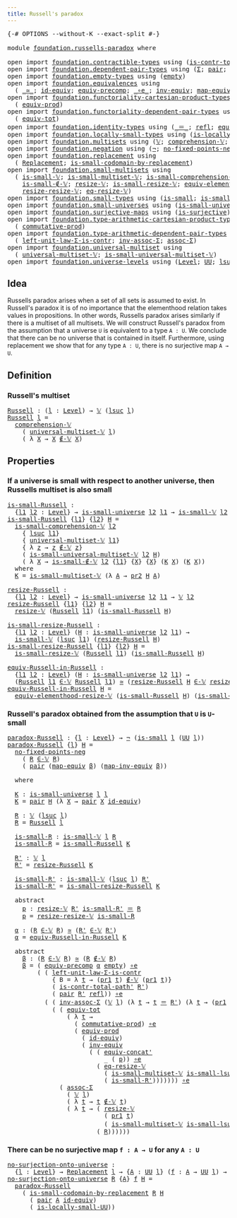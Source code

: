 ```yaml
---
title: Russell's paradox
---
```


<pre class="Agda"><a id="43" class="Symbol">{-#</a> <a id="47" class="Keyword">OPTIONS</a> <a id="55" class="Pragma">--without-K</a> <a id="67" class="Pragma">--exact-split</a> <a id="81" class="Symbol">#-}</a>

<a id="86" class="Keyword">module</a> <a id="93" href="foundation.russells-paradox.html" class="Module">foundation.russells-paradox</a> <a id="121" class="Keyword">where</a>

<a id="128" class="Keyword">open</a> <a id="133" class="Keyword">import</a> <a id="140" href="foundation.contractible-types.html" class="Module">foundation.contractible-types</a> <a id="170" class="Keyword">using</a> <a id="176" class="Symbol">(</a><a id="177" href="foundation-core.contractible-types.html#2264" class="Function">is-contr-total-path&#39;</a><a id="197" class="Symbol">)</a>
<a id="199" class="Keyword">open</a> <a id="204" class="Keyword">import</a> <a id="211" href="foundation.dependent-pair-types.html" class="Module">foundation.dependent-pair-types</a> <a id="243" class="Keyword">using</a> <a id="249" class="Symbol">(</a><a id="250" href="foundation-core.dependent-pair-types.html#515" class="Record">Σ</a><a id="251" class="Symbol">;</a> <a id="253" href="foundation-core.dependent-pair-types.html#588" class="InductiveConstructor">pair</a><a id="257" class="Symbol">;</a> <a id="259" href="foundation-core.dependent-pair-types.html#605" class="Field">pr1</a><a id="262" class="Symbol">;</a> <a id="264" href="foundation-core.dependent-pair-types.html#617" class="Field">pr2</a><a id="267" class="Symbol">)</a>
<a id="269" class="Keyword">open</a> <a id="274" class="Keyword">import</a> <a id="281" href="foundation.empty-types.html" class="Module">foundation.empty-types</a> <a id="304" class="Keyword">using</a> <a id="310" class="Symbol">(</a><a id="311" href="foundation-core.empty-types.html#1057" class="Datatype">empty</a><a id="316" class="Symbol">)</a>
<a id="318" class="Keyword">open</a> <a id="323" class="Keyword">import</a> <a id="330" href="foundation.equivalences.html" class="Module">foundation.equivalences</a> <a id="354" class="Keyword">using</a>
  <a id="362" class="Symbol">(</a> <a id="364" href="foundation-core.equivalences.html#1621" class="Function Operator">_≃_</a><a id="367" class="Symbol">;</a> <a id="369" href="foundation-core.equivalences.html#2494" class="Function">id-equiv</a><a id="377" class="Symbol">;</a> <a id="379" href="foundation.equivalences.html#8079" class="Function">equiv-precomp</a><a id="392" class="Symbol">;</a> <a id="394" href="foundation-core.equivalences.html#7869" class="Function Operator">_∘e_</a><a id="398" class="Symbol">;</a> <a id="400" href="foundation-core.equivalences.html#5721" class="Function">inv-equiv</a><a id="409" class="Symbol">;</a> <a id="411" href="foundation-core.equivalences.html#1821" class="Function">map-equiv</a><a id="420" class="Symbol">;</a> <a id="422" href="foundation-core.equivalences.html#5036" class="Function">map-inv-equiv</a><a id="435" class="Symbol">)</a>
<a id="437" class="Keyword">open</a> <a id="442" class="Keyword">import</a> <a id="449" href="foundation.functoriality-cartesian-product-types.html" class="Module">foundation.functoriality-cartesian-product-types</a> <a id="498" class="Keyword">using</a>
  <a id="506" class="Symbol">(</a> <a id="508" href="foundation.functoriality-cartesian-product-types.html#3179" class="Function">equiv-prod</a><a id="518" class="Symbol">)</a>
<a id="520" class="Keyword">open</a> <a id="525" class="Keyword">import</a> <a id="532" href="foundation.functoriality-dependent-pair-types.html" class="Module">foundation.functoriality-dependent-pair-types</a> <a id="578" class="Keyword">using</a>
  <a id="586" class="Symbol">(</a> <a id="588" href="foundation-core.functoriality-dependent-pair-types.html#6817" class="Function">equiv-tot</a><a id="597" class="Symbol">)</a>
<a id="599" class="Keyword">open</a> <a id="604" class="Keyword">import</a> <a id="611" href="foundation.identity-types.html" class="Module">foundation.identity-types</a> <a id="637" class="Keyword">using</a> <a id="643" class="Symbol">(</a><a id="644" href="foundation-core.identity-types.html#1865" class="Function Operator">_＝_</a><a id="647" class="Symbol">;</a> <a id="649" href="foundation-core.identity-types.html#1820" class="InductiveConstructor">refl</a><a id="653" class="Symbol">;</a> <a id="655" href="foundation.identity-types.html#2709" class="Function">equiv-concat&#39;</a><a id="668" class="Symbol">)</a>
<a id="670" class="Keyword">open</a> <a id="675" class="Keyword">import</a> <a id="682" href="foundation.locally-small-types.html" class="Module">foundation.locally-small-types</a> <a id="713" class="Keyword">using</a> <a id="719" class="Symbol">(</a><a id="720" href="foundation.locally-small-types.html#1629" class="Function">is-locally-small-UU</a><a id="739" class="Symbol">)</a>
<a id="741" class="Keyword">open</a> <a id="746" class="Keyword">import</a> <a id="753" href="foundation.multisets.html" class="Module">foundation.multisets</a> <a id="774" class="Keyword">using</a> <a id="780" class="Symbol">(</a><a id="781" href="foundation.multisets.html#655" class="Function">𝕍</a><a id="782" class="Symbol">;</a> <a id="784" href="foundation.multisets.html#952" class="Function">comprehension-𝕍</a><a id="799" class="Symbol">;</a> <a id="801" href="foundation.multisets.html#831" class="Function Operator">_∉-𝕍_</a><a id="806" class="Symbol">;</a> <a id="808" href="foundation.multisets.html#766" class="Function Operator">_∈-𝕍_</a><a id="813" class="Symbol">)</a>
<a id="815" class="Keyword">open</a> <a id="820" class="Keyword">import</a> <a id="827" href="foundation.negation.html" class="Module">foundation.negation</a> <a id="847" class="Keyword">using</a> <a id="853" class="Symbol">(</a><a id="854" href="foundation-core.negation.html#465" class="Function">¬</a><a id="855" class="Symbol">;</a> <a id="857" href="foundation.negation.html#1752" class="Function">no-fixed-points-neg</a><a id="876" class="Symbol">)</a>
<a id="878" class="Keyword">open</a> <a id="883" class="Keyword">import</a> <a id="890" href="foundation.replacement.html" class="Module">foundation.replacement</a> <a id="913" class="Keyword">using</a>
  <a id="921" class="Symbol">(</a> <a id="923" href="foundation.replacement.html#958" class="Function">Replacement</a><a id="934" class="Symbol">;</a> <a id="936" href="foundation.replacement.html#1278" class="Function">is-small-codomain-by-replacement</a><a id="968" class="Symbol">)</a>
<a id="970" class="Keyword">open</a> <a id="975" class="Keyword">import</a> <a id="982" href="foundation.small-multisets.html" class="Module">foundation.small-multisets</a> <a id="1009" class="Keyword">using</a>
  <a id="1017" class="Symbol">(</a> <a id="1019" href="foundation.small-multisets.html#1863" class="Function">is-small-𝕍</a><a id="1029" class="Symbol">;</a> <a id="1031" href="foundation.small-multisets.html#7863" class="Function">is-small-multiset-𝕍</a><a id="1050" class="Symbol">;</a> <a id="1052" href="foundation.small-multisets.html#2470" class="Function">is-small-comprehension-𝕍</a><a id="1076" class="Symbol">;</a>
    <a id="1082" href="foundation.small-multisets.html#3991" class="Function">is-small-∉-𝕍</a><a id="1094" class="Symbol">;</a> <a id="1096" href="foundation.small-multisets.html#2161" class="Function">resize-𝕍</a><a id="1104" class="Symbol">;</a> <a id="1106" href="foundation.small-multisets.html#4309" class="Function">is-small-resize-𝕍</a><a id="1123" class="Symbol">;</a> <a id="1125" href="foundation.small-multisets.html#7174" class="Function">equiv-elementhood-resize-𝕍</a><a id="1151" class="Symbol">;</a>
    <a id="1157" href="foundation.small-multisets.html#4902" class="Function">resize-resize-𝕍</a><a id="1172" class="Symbol">;</a> <a id="1174" href="foundation.small-multisets.html#6606" class="Function">eq-resize-𝕍</a><a id="1185" class="Symbol">)</a>
<a id="1187" class="Keyword">open</a> <a id="1192" class="Keyword">import</a> <a id="1199" href="foundation.small-types.html" class="Module">foundation.small-types</a> <a id="1222" class="Keyword">using</a> <a id="1228" class="Symbol">(</a><a id="1229" href="foundation.small-types.html#1463" class="Function">is-small</a><a id="1237" class="Symbol">;</a> <a id="1239" href="foundation.small-types.html#2331" class="Function">is-small-lsuc</a><a id="1252" class="Symbol">)</a>
<a id="1254" class="Keyword">open</a> <a id="1259" class="Keyword">import</a> <a id="1266" href="foundation.small-universes.html" class="Module">foundation.small-universes</a> <a id="1293" class="Keyword">using</a> <a id="1299" class="Symbol">(</a><a id="1300" href="foundation.small-universes.html#470" class="Function">is-small-universe</a><a id="1317" class="Symbol">)</a>
<a id="1319" class="Keyword">open</a> <a id="1324" class="Keyword">import</a> <a id="1331" href="foundation.surjective-maps.html" class="Module">foundation.surjective-maps</a> <a id="1358" class="Keyword">using</a> <a id="1364" class="Symbol">(</a><a id="1365" href="foundation.surjective-maps.html#1919" class="Function">is-surjective</a><a id="1378" class="Symbol">)</a>
<a id="1380" class="Keyword">open</a> <a id="1385" class="Keyword">import</a> <a id="1392" href="foundation.type-arithmetic-cartesian-product-types.html" class="Module">foundation.type-arithmetic-cartesian-product-types</a> <a id="1443" class="Keyword">using</a>
  <a id="1451" class="Symbol">(</a> <a id="1453" href="foundation-core.type-arithmetic-cartesian-product-types.html#2063" class="Function">commutative-prod</a><a id="1469" class="Symbol">)</a>
<a id="1471" class="Keyword">open</a> <a id="1476" class="Keyword">import</a> <a id="1483" href="foundation.type-arithmetic-dependent-pair-types.html" class="Module">foundation.type-arithmetic-dependent-pair-types</a> <a id="1531" class="Keyword">using</a>
  <a id="1539" class="Symbol">(</a> <a id="1541" href="foundation-core.type-arithmetic-dependent-pair-types.html#3090" class="Function">left-unit-law-Σ-is-contr</a><a id="1565" class="Symbol">;</a> <a id="1567" href="foundation-core.type-arithmetic-dependent-pair-types.html#5808" class="Function">inv-assoc-Σ</a><a id="1578" class="Symbol">;</a> <a id="1580" href="foundation-core.type-arithmetic-dependent-pair-types.html#5675" class="Function">assoc-Σ</a><a id="1587" class="Symbol">)</a>
<a id="1589" class="Keyword">open</a> <a id="1594" class="Keyword">import</a> <a id="1601" href="foundation.universal-multiset.html" class="Module">foundation.universal-multiset</a> <a id="1631" class="Keyword">using</a>
  <a id="1639" class="Symbol">(</a> <a id="1641" href="foundation.universal-multiset.html#1087" class="Function">universal-multiset-𝕍</a><a id="1661" class="Symbol">;</a> <a id="1663" href="foundation.universal-multiset.html#1361" class="Function">is-small-universal-multiset-𝕍</a><a id="1692" class="Symbol">)</a>
<a id="1694" class="Keyword">open</a> <a id="1699" class="Keyword">import</a> <a id="1706" href="foundation.universe-levels.html" class="Module">foundation.universe-levels</a> <a id="1733" class="Keyword">using</a> <a id="1739" class="Symbol">(</a><a id="1740" href="Agda.Primitive.html#597" class="Postulate">Level</a><a id="1745" class="Symbol">;</a> <a id="1747" href="foundation-core.universe-levels.html#235" class="Primitive">UU</a><a id="1749" class="Symbol">;</a> <a id="1751" href="Agda.Primitive.html#780" class="Primitive">lsuc</a><a id="1755" class="Symbol">)</a>
</pre>
## Idea

Russells paradox arises when a set of all sets is assumed to exist. In Russell's paradox it is of no importance that the elementhood relation takes values in propositions. In other words, Russells paradox arises similarly if there is a multiset of all multisets. We will construct Russell's paradox from the assumption that a universe `U` is equivalent to a type `A : U`. We conclude that there can be no universe that is contained in itself. Furthermore, using replacement we show that for any type `A : U`, there is no surjective map `A → U`.

## Definition

### Russell's multiset

<pre class="Agda"><a id="Russell"></a><a id="2364" href="foundation.russells-paradox.html#2364" class="Function">Russell</a> <a id="2372" class="Symbol">:</a> <a id="2374" class="Symbol">(</a><a id="2375" href="foundation.russells-paradox.html#2375" class="Bound">l</a> <a id="2377" class="Symbol">:</a> <a id="2379" href="Agda.Primitive.html#597" class="Postulate">Level</a><a id="2384" class="Symbol">)</a> <a id="2386" class="Symbol">→</a> <a id="2388" href="foundation.multisets.html#655" class="Function">𝕍</a> <a id="2390" class="Symbol">(</a><a id="2391" href="Agda.Primitive.html#780" class="Primitive">lsuc</a> <a id="2396" href="foundation.russells-paradox.html#2375" class="Bound">l</a><a id="2397" class="Symbol">)</a>
<a id="2399" href="foundation.russells-paradox.html#2364" class="Function">Russell</a> <a id="2407" href="foundation.russells-paradox.html#2407" class="Bound">l</a> <a id="2409" class="Symbol">=</a>
  <a id="2413" href="foundation.multisets.html#952" class="Function">comprehension-𝕍</a>
    <a id="2433" class="Symbol">(</a> <a id="2435" href="foundation.universal-multiset.html#1087" class="Function">universal-multiset-𝕍</a> <a id="2456" href="foundation.russells-paradox.html#2407" class="Bound">l</a><a id="2457" class="Symbol">)</a>
    <a id="2463" class="Symbol">(</a> <a id="2465" class="Symbol">λ</a> <a id="2467" href="foundation.russells-paradox.html#2467" class="Bound">X</a> <a id="2469" class="Symbol">→</a> <a id="2471" href="foundation.russells-paradox.html#2467" class="Bound">X</a> <a id="2473" href="foundation.multisets.html#831" class="Function Operator">∉-𝕍</a> <a id="2477" href="foundation.russells-paradox.html#2467" class="Bound">X</a><a id="2478" class="Symbol">)</a>
</pre>
## Properties

### If a universe is small with respect to another universe, then Russells multiset is also small

<pre class="Agda"><a id="is-small-Russell"></a><a id="2607" href="foundation.russells-paradox.html#2607" class="Function">is-small-Russell</a> <a id="2624" class="Symbol">:</a>
  <a id="2628" class="Symbol">{</a><a id="2629" href="foundation.russells-paradox.html#2629" class="Bound">l1</a> <a id="2632" href="foundation.russells-paradox.html#2632" class="Bound">l2</a> <a id="2635" class="Symbol">:</a> <a id="2637" href="Agda.Primitive.html#597" class="Postulate">Level</a><a id="2642" class="Symbol">}</a> <a id="2644" class="Symbol">→</a> <a id="2646" href="foundation.small-universes.html#470" class="Function">is-small-universe</a> <a id="2664" href="foundation.russells-paradox.html#2632" class="Bound">l2</a> <a id="2667" href="foundation.russells-paradox.html#2629" class="Bound">l1</a> <a id="2670" class="Symbol">→</a> <a id="2672" href="foundation.small-multisets.html#1863" class="Function">is-small-𝕍</a> <a id="2683" href="foundation.russells-paradox.html#2632" class="Bound">l2</a> <a id="2686" class="Symbol">(</a><a id="2687" href="foundation.russells-paradox.html#2364" class="Function">Russell</a> <a id="2695" href="foundation.russells-paradox.html#2629" class="Bound">l1</a><a id="2697" class="Symbol">)</a>
<a id="2699" href="foundation.russells-paradox.html#2607" class="Function">is-small-Russell</a> <a id="2716" class="Symbol">{</a><a id="2717" href="foundation.russells-paradox.html#2717" class="Bound">l1</a><a id="2719" class="Symbol">}</a> <a id="2721" class="Symbol">{</a><a id="2722" href="foundation.russells-paradox.html#2722" class="Bound">l2</a><a id="2724" class="Symbol">}</a> <a id="2726" href="foundation.russells-paradox.html#2726" class="Bound">H</a> <a id="2728" class="Symbol">=</a>
  <a id="2732" href="foundation.small-multisets.html#2470" class="Function">is-small-comprehension-𝕍</a> <a id="2757" href="foundation.russells-paradox.html#2722" class="Bound">l2</a>
    <a id="2764" class="Symbol">{</a> <a id="2766" href="Agda.Primitive.html#780" class="Primitive">lsuc</a> <a id="2771" href="foundation.russells-paradox.html#2717" class="Bound">l1</a><a id="2773" class="Symbol">}</a>
    <a id="2779" class="Symbol">{</a> <a id="2781" href="foundation.universal-multiset.html#1087" class="Function">universal-multiset-𝕍</a> <a id="2802" href="foundation.russells-paradox.html#2717" class="Bound">l1</a><a id="2804" class="Symbol">}</a>
    <a id="2810" class="Symbol">{</a> <a id="2812" class="Symbol">λ</a> <a id="2814" href="foundation.russells-paradox.html#2814" class="Bound">z</a> <a id="2816" class="Symbol">→</a> <a id="2818" href="foundation.russells-paradox.html#2814" class="Bound">z</a> <a id="2820" href="foundation.multisets.html#831" class="Function Operator">∉-𝕍</a> <a id="2824" href="foundation.russells-paradox.html#2814" class="Bound">z</a><a id="2825" class="Symbol">}</a>
    <a id="2831" class="Symbol">(</a> <a id="2833" href="foundation.universal-multiset.html#1361" class="Function">is-small-universal-multiset-𝕍</a> <a id="2863" href="foundation.russells-paradox.html#2722" class="Bound">l2</a> <a id="2866" href="foundation.russells-paradox.html#2726" class="Bound">H</a><a id="2867" class="Symbol">)</a>
    <a id="2873" class="Symbol">(</a> <a id="2875" class="Symbol">λ</a> <a id="2877" href="foundation.russells-paradox.html#2877" class="Bound">X</a> <a id="2879" class="Symbol">→</a> <a id="2881" href="foundation.small-multisets.html#3991" class="Function">is-small-∉-𝕍</a> <a id="2894" href="foundation.russells-paradox.html#2722" class="Bound">l2</a> <a id="2897" class="Symbol">{</a><a id="2898" href="foundation.russells-paradox.html#2717" class="Bound">l1</a><a id="2900" class="Symbol">}</a> <a id="2902" class="Symbol">{</a><a id="2903" href="foundation.russells-paradox.html#2877" class="Bound">X</a><a id="2904" class="Symbol">}</a> <a id="2906" class="Symbol">{</a><a id="2907" href="foundation.russells-paradox.html#2877" class="Bound">X</a><a id="2908" class="Symbol">}</a> <a id="2910" class="Symbol">(</a><a id="2911" href="foundation.russells-paradox.html#2933" class="Function">K</a> <a id="2913" href="foundation.russells-paradox.html#2877" class="Bound">X</a><a id="2914" class="Symbol">)</a> <a id="2916" class="Symbol">(</a><a id="2917" href="foundation.russells-paradox.html#2933" class="Function">K</a> <a id="2919" href="foundation.russells-paradox.html#2877" class="Bound">X</a><a id="2920" class="Symbol">))</a>
  <a id="2925" class="Keyword">where</a>
  <a id="2933" href="foundation.russells-paradox.html#2933" class="Function">K</a> <a id="2935" class="Symbol">=</a> <a id="2937" href="foundation.small-multisets.html#7863" class="Function">is-small-multiset-𝕍</a> <a id="2957" class="Symbol">(λ</a> <a id="2960" href="foundation.russells-paradox.html#2960" class="Bound">A</a> <a id="2962" class="Symbol">→</a> <a id="2964" href="foundation-core.dependent-pair-types.html#617" class="Field">pr2</a> <a id="2968" href="foundation.russells-paradox.html#2726" class="Bound">H</a> <a id="2970" href="foundation.russells-paradox.html#2960" class="Bound">A</a><a id="2971" class="Symbol">)</a>

<a id="resize-Russell"></a><a id="2974" href="foundation.russells-paradox.html#2974" class="Function">resize-Russell</a> <a id="2989" class="Symbol">:</a>
  <a id="2993" class="Symbol">{</a><a id="2994" href="foundation.russells-paradox.html#2994" class="Bound">l1</a> <a id="2997" href="foundation.russells-paradox.html#2997" class="Bound">l2</a> <a id="3000" class="Symbol">:</a> <a id="3002" href="Agda.Primitive.html#597" class="Postulate">Level</a><a id="3007" class="Symbol">}</a> <a id="3009" class="Symbol">→</a> <a id="3011" href="foundation.small-universes.html#470" class="Function">is-small-universe</a> <a id="3029" href="foundation.russells-paradox.html#2997" class="Bound">l2</a> <a id="3032" href="foundation.russells-paradox.html#2994" class="Bound">l1</a> <a id="3035" class="Symbol">→</a> <a id="3037" href="foundation.multisets.html#655" class="Function">𝕍</a> <a id="3039" href="foundation.russells-paradox.html#2997" class="Bound">l2</a>
<a id="3042" href="foundation.russells-paradox.html#2974" class="Function">resize-Russell</a> <a id="3057" class="Symbol">{</a><a id="3058" href="foundation.russells-paradox.html#3058" class="Bound">l1</a><a id="3060" class="Symbol">}</a> <a id="3062" class="Symbol">{</a><a id="3063" href="foundation.russells-paradox.html#3063" class="Bound">l2</a><a id="3065" class="Symbol">}</a> <a id="3067" href="foundation.russells-paradox.html#3067" class="Bound">H</a> <a id="3069" class="Symbol">=</a>
  <a id="3073" href="foundation.small-multisets.html#2161" class="Function">resize-𝕍</a> <a id="3082" class="Symbol">(</a><a id="3083" href="foundation.russells-paradox.html#2364" class="Function">Russell</a> <a id="3091" href="foundation.russells-paradox.html#3058" class="Bound">l1</a><a id="3093" class="Symbol">)</a> <a id="3095" class="Symbol">(</a><a id="3096" href="foundation.russells-paradox.html#2607" class="Function">is-small-Russell</a> <a id="3113" href="foundation.russells-paradox.html#3067" class="Bound">H</a><a id="3114" class="Symbol">)</a>

<a id="is-small-resize-Russell"></a><a id="3117" href="foundation.russells-paradox.html#3117" class="Function">is-small-resize-Russell</a> <a id="3141" class="Symbol">:</a>
  <a id="3145" class="Symbol">{</a><a id="3146" href="foundation.russells-paradox.html#3146" class="Bound">l1</a> <a id="3149" href="foundation.russells-paradox.html#3149" class="Bound">l2</a> <a id="3152" class="Symbol">:</a> <a id="3154" href="Agda.Primitive.html#597" class="Postulate">Level</a><a id="3159" class="Symbol">}</a> <a id="3161" class="Symbol">(</a><a id="3162" href="foundation.russells-paradox.html#3162" class="Bound">H</a> <a id="3164" class="Symbol">:</a> <a id="3166" href="foundation.small-universes.html#470" class="Function">is-small-universe</a> <a id="3184" href="foundation.russells-paradox.html#3149" class="Bound">l2</a> <a id="3187" href="foundation.russells-paradox.html#3146" class="Bound">l1</a><a id="3189" class="Symbol">)</a> <a id="3191" class="Symbol">→</a>
  <a id="3195" href="foundation.small-multisets.html#1863" class="Function">is-small-𝕍</a> <a id="3206" class="Symbol">(</a><a id="3207" href="Agda.Primitive.html#780" class="Primitive">lsuc</a> <a id="3212" href="foundation.russells-paradox.html#3146" class="Bound">l1</a><a id="3214" class="Symbol">)</a> <a id="3216" class="Symbol">(</a><a id="3217" href="foundation.russells-paradox.html#2974" class="Function">resize-Russell</a> <a id="3232" href="foundation.russells-paradox.html#3162" class="Bound">H</a><a id="3233" class="Symbol">)</a>
<a id="3235" href="foundation.russells-paradox.html#3117" class="Function">is-small-resize-Russell</a> <a id="3259" class="Symbol">{</a><a id="3260" href="foundation.russells-paradox.html#3260" class="Bound">l1</a><a id="3262" class="Symbol">}</a> <a id="3264" class="Symbol">{</a><a id="3265" href="foundation.russells-paradox.html#3265" class="Bound">l2</a><a id="3267" class="Symbol">}</a> <a id="3269" href="foundation.russells-paradox.html#3269" class="Bound">H</a> <a id="3271" class="Symbol">=</a>
  <a id="3275" href="foundation.small-multisets.html#4309" class="Function">is-small-resize-𝕍</a> <a id="3293" class="Symbol">(</a><a id="3294" href="foundation.russells-paradox.html#2364" class="Function">Russell</a> <a id="3302" href="foundation.russells-paradox.html#3260" class="Bound">l1</a><a id="3304" class="Symbol">)</a> <a id="3306" class="Symbol">(</a><a id="3307" href="foundation.russells-paradox.html#2607" class="Function">is-small-Russell</a> <a id="3324" href="foundation.russells-paradox.html#3269" class="Bound">H</a><a id="3325" class="Symbol">)</a>

<a id="equiv-Russell-in-Russell"></a><a id="3328" href="foundation.russells-paradox.html#3328" class="Function">equiv-Russell-in-Russell</a> <a id="3353" class="Symbol">:</a>
  <a id="3357" class="Symbol">{</a><a id="3358" href="foundation.russells-paradox.html#3358" class="Bound">l1</a> <a id="3361" href="foundation.russells-paradox.html#3361" class="Bound">l2</a> <a id="3364" class="Symbol">:</a> <a id="3366" href="Agda.Primitive.html#597" class="Postulate">Level</a><a id="3371" class="Symbol">}</a> <a id="3373" class="Symbol">(</a><a id="3374" href="foundation.russells-paradox.html#3374" class="Bound">H</a> <a id="3376" class="Symbol">:</a> <a id="3378" href="foundation.small-universes.html#470" class="Function">is-small-universe</a> <a id="3396" href="foundation.russells-paradox.html#3361" class="Bound">l2</a> <a id="3399" href="foundation.russells-paradox.html#3358" class="Bound">l1</a><a id="3401" class="Symbol">)</a> <a id="3403" class="Symbol">→</a>
  <a id="3407" class="Symbol">(</a><a id="3408" href="foundation.russells-paradox.html#2364" class="Function">Russell</a> <a id="3416" href="foundation.russells-paradox.html#3358" class="Bound">l1</a> <a id="3419" href="foundation.multisets.html#766" class="Function Operator">∈-𝕍</a> <a id="3423" href="foundation.russells-paradox.html#2364" class="Function">Russell</a> <a id="3431" href="foundation.russells-paradox.html#3358" class="Bound">l1</a><a id="3433" class="Symbol">)</a> <a id="3435" href="foundation-core.equivalences.html#1621" class="Function Operator">≃</a> <a id="3437" class="Symbol">(</a><a id="3438" href="foundation.russells-paradox.html#2974" class="Function">resize-Russell</a> <a id="3453" href="foundation.russells-paradox.html#3374" class="Bound">H</a> <a id="3455" href="foundation.multisets.html#766" class="Function Operator">∈-𝕍</a> <a id="3459" href="foundation.russells-paradox.html#2974" class="Function">resize-Russell</a> <a id="3474" href="foundation.russells-paradox.html#3374" class="Bound">H</a><a id="3475" class="Symbol">)</a>
<a id="3477" href="foundation.russells-paradox.html#3328" class="Function">equiv-Russell-in-Russell</a> <a id="3502" href="foundation.russells-paradox.html#3502" class="Bound">H</a> <a id="3504" class="Symbol">=</a>
  <a id="3508" href="foundation.small-multisets.html#7174" class="Function">equiv-elementhood-resize-𝕍</a> <a id="3535" class="Symbol">(</a><a id="3536" href="foundation.russells-paradox.html#2607" class="Function">is-small-Russell</a> <a id="3553" href="foundation.russells-paradox.html#3502" class="Bound">H</a><a id="3554" class="Symbol">)</a> <a id="3556" class="Symbol">(</a><a id="3557" href="foundation.russells-paradox.html#2607" class="Function">is-small-Russell</a> <a id="3574" href="foundation.russells-paradox.html#3502" class="Bound">H</a><a id="3575" class="Symbol">)</a>
</pre>
### Russell's paradox obtained from the assumption that `U` is `U`-small

<pre class="Agda"><a id="paradox-Russell"></a><a id="3664" href="foundation.russells-paradox.html#3664" class="Function">paradox-Russell</a> <a id="3680" class="Symbol">:</a> <a id="3682" class="Symbol">{</a><a id="3683" href="foundation.russells-paradox.html#3683" class="Bound">l</a> <a id="3685" class="Symbol">:</a> <a id="3687" href="Agda.Primitive.html#597" class="Postulate">Level</a><a id="3692" class="Symbol">}</a> <a id="3694" class="Symbol">→</a> <a id="3696" href="foundation-core.negation.html#465" class="Function">¬</a> <a id="3698" class="Symbol">(</a><a id="3699" href="foundation.small-types.html#1463" class="Function">is-small</a> <a id="3708" href="foundation.russells-paradox.html#3683" class="Bound">l</a> <a id="3710" class="Symbol">(</a><a id="3711" href="foundation-core.universe-levels.html#235" class="Primitive">UU</a> <a id="3714" href="foundation.russells-paradox.html#3683" class="Bound">l</a><a id="3715" class="Symbol">))</a>
<a id="3718" href="foundation.russells-paradox.html#3664" class="Function">paradox-Russell</a> <a id="3734" class="Symbol">{</a><a id="3735" href="foundation.russells-paradox.html#3735" class="Bound">l</a><a id="3736" class="Symbol">}</a> <a id="3738" href="foundation.russells-paradox.html#3738" class="Bound">H</a> <a id="3740" class="Symbol">=</a>
  <a id="3744" href="foundation.negation.html#1752" class="Function">no-fixed-points-neg</a>
    <a id="3768" class="Symbol">(</a> <a id="3770" href="foundation.russells-paradox.html#3903" class="Function">R</a> <a id="3772" href="foundation.multisets.html#766" class="Function Operator">∈-𝕍</a> <a id="3776" href="foundation.russells-paradox.html#3903" class="Function">R</a><a id="3777" class="Symbol">)</a>
    <a id="3783" class="Symbol">(</a> <a id="3785" href="foundation-core.dependent-pair-types.html#588" class="InductiveConstructor">pair</a> <a id="3790" class="Symbol">(</a><a id="3791" href="foundation-core.equivalences.html#1821" class="Function">map-equiv</a> <a id="3801" href="foundation.russells-paradox.html#4282" class="Function">β</a><a id="3802" class="Symbol">)</a> <a id="3804" class="Symbol">(</a><a id="3805" href="foundation-core.equivalences.html#5036" class="Function">map-inv-equiv</a> <a id="3819" href="foundation.russells-paradox.html#4282" class="Function">β</a><a id="3820" class="Symbol">))</a>

  <a id="3826" class="Keyword">where</a>
  
  <a id="3837" href="foundation.russells-paradox.html#3837" class="Function">K</a> <a id="3839" class="Symbol">:</a> <a id="3841" href="foundation.small-universes.html#470" class="Function">is-small-universe</a> <a id="3859" href="foundation.russells-paradox.html#3735" class="Bound">l</a> <a id="3861" href="foundation.russells-paradox.html#3735" class="Bound">l</a>
  <a id="3865" href="foundation.russells-paradox.html#3837" class="Function">K</a> <a id="3867" class="Symbol">=</a> <a id="3869" href="foundation-core.dependent-pair-types.html#588" class="InductiveConstructor">pair</a> <a id="3874" href="foundation.russells-paradox.html#3738" class="Bound">H</a> <a id="3876" class="Symbol">(λ</a> <a id="3879" href="foundation.russells-paradox.html#3879" class="Bound">X</a> <a id="3881" class="Symbol">→</a> <a id="3883" href="foundation-core.dependent-pair-types.html#588" class="InductiveConstructor">pair</a> <a id="3888" href="foundation.russells-paradox.html#3879" class="Bound">X</a> <a id="3890" href="foundation-core.equivalences.html#2494" class="Function">id-equiv</a><a id="3898" class="Symbol">)</a>

  <a id="3903" href="foundation.russells-paradox.html#3903" class="Function">R</a> <a id="3905" class="Symbol">:</a> <a id="3907" href="foundation.multisets.html#655" class="Function">𝕍</a> <a id="3909" class="Symbol">(</a><a id="3910" href="Agda.Primitive.html#780" class="Primitive">lsuc</a> <a id="3915" href="foundation.russells-paradox.html#3735" class="Bound">l</a><a id="3916" class="Symbol">)</a>
  <a id="3920" href="foundation.russells-paradox.html#3903" class="Function">R</a> <a id="3922" class="Symbol">=</a> <a id="3924" href="foundation.russells-paradox.html#2364" class="Function">Russell</a> <a id="3932" href="foundation.russells-paradox.html#3735" class="Bound">l</a>
  
  <a id="3939" href="foundation.russells-paradox.html#3939" class="Function">is-small-R</a> <a id="3950" class="Symbol">:</a> <a id="3952" href="foundation.small-multisets.html#1863" class="Function">is-small-𝕍</a> <a id="3963" href="foundation.russells-paradox.html#3735" class="Bound">l</a> <a id="3965" href="foundation.russells-paradox.html#3903" class="Function">R</a>
  <a id="3969" href="foundation.russells-paradox.html#3939" class="Function">is-small-R</a> <a id="3980" class="Symbol">=</a> <a id="3982" href="foundation.russells-paradox.html#2607" class="Function">is-small-Russell</a> <a id="3999" href="foundation.russells-paradox.html#3837" class="Function">K</a>

  <a id="4004" href="foundation.russells-paradox.html#4004" class="Function">R&#39;</a> <a id="4007" class="Symbol">:</a> <a id="4009" href="foundation.multisets.html#655" class="Function">𝕍</a> <a id="4011" href="foundation.russells-paradox.html#3735" class="Bound">l</a>
  <a id="4015" href="foundation.russells-paradox.html#4004" class="Function">R&#39;</a> <a id="4018" class="Symbol">=</a> <a id="4020" href="foundation.russells-paradox.html#2974" class="Function">resize-Russell</a> <a id="4035" href="foundation.russells-paradox.html#3837" class="Function">K</a>

  <a id="4040" href="foundation.russells-paradox.html#4040" class="Function">is-small-R&#39;</a> <a id="4052" class="Symbol">:</a> <a id="4054" href="foundation.small-multisets.html#1863" class="Function">is-small-𝕍</a> <a id="4065" class="Symbol">(</a><a id="4066" href="Agda.Primitive.html#780" class="Primitive">lsuc</a> <a id="4071" href="foundation.russells-paradox.html#3735" class="Bound">l</a><a id="4072" class="Symbol">)</a> <a id="4074" href="foundation.russells-paradox.html#4004" class="Function">R&#39;</a>
  <a id="4079" href="foundation.russells-paradox.html#4040" class="Function">is-small-R&#39;</a> <a id="4091" class="Symbol">=</a> <a id="4093" href="foundation.russells-paradox.html#3117" class="Function">is-small-resize-Russell</a> <a id="4117" href="foundation.russells-paradox.html#3837" class="Function">K</a>

  <a id="4122" class="Keyword">abstract</a>
    <a id="4135" href="foundation.russells-paradox.html#4135" class="Function">p</a> <a id="4137" class="Symbol">:</a> <a id="4139" href="foundation.small-multisets.html#2161" class="Function">resize-𝕍</a> <a id="4148" href="foundation.russells-paradox.html#4004" class="Function">R&#39;</a> <a id="4151" href="foundation.russells-paradox.html#4040" class="Function">is-small-R&#39;</a> <a id="4163" href="foundation-core.identity-types.html#1865" class="Function Operator">＝</a> <a id="4165" href="foundation.russells-paradox.html#3903" class="Function">R</a>
    <a id="4171" href="foundation.russells-paradox.html#4135" class="Function">p</a> <a id="4173" class="Symbol">=</a> <a id="4175" href="foundation.small-multisets.html#4902" class="Function">resize-resize-𝕍</a> <a id="4191" href="foundation.russells-paradox.html#3939" class="Function">is-small-R</a>

  <a id="4205" href="foundation.russells-paradox.html#4205" class="Function">α</a> <a id="4207" class="Symbol">:</a> <a id="4209" class="Symbol">(</a><a id="4210" href="foundation.russells-paradox.html#3903" class="Function">R</a> <a id="4212" href="foundation.multisets.html#766" class="Function Operator">∈-𝕍</a> <a id="4216" href="foundation.russells-paradox.html#3903" class="Function">R</a><a id="4217" class="Symbol">)</a> <a id="4219" href="foundation-core.equivalences.html#1621" class="Function Operator">≃</a> <a id="4221" class="Symbol">(</a><a id="4222" href="foundation.russells-paradox.html#4004" class="Function">R&#39;</a> <a id="4225" href="foundation.multisets.html#766" class="Function Operator">∈-𝕍</a> <a id="4229" href="foundation.russells-paradox.html#4004" class="Function">R&#39;</a><a id="4231" class="Symbol">)</a>
  <a id="4235" href="foundation.russells-paradox.html#4205" class="Function">α</a> <a id="4237" class="Symbol">=</a> <a id="4239" href="foundation.russells-paradox.html#3328" class="Function">equiv-Russell-in-Russell</a> <a id="4264" href="foundation.russells-paradox.html#3837" class="Function">K</a>

  <a id="4269" class="Keyword">abstract</a>
    <a id="4282" href="foundation.russells-paradox.html#4282" class="Function">β</a> <a id="4284" class="Symbol">:</a> <a id="4286" class="Symbol">(</a><a id="4287" href="foundation.russells-paradox.html#3903" class="Function">R</a> <a id="4289" href="foundation.multisets.html#766" class="Function Operator">∈-𝕍</a> <a id="4293" href="foundation.russells-paradox.html#3903" class="Function">R</a><a id="4294" class="Symbol">)</a> <a id="4296" href="foundation-core.equivalences.html#1621" class="Function Operator">≃</a> <a id="4298" class="Symbol">(</a><a id="4299" href="foundation.russells-paradox.html#3903" class="Function">R</a> <a id="4301" href="foundation.multisets.html#831" class="Function Operator">∉-𝕍</a> <a id="4305" href="foundation.russells-paradox.html#3903" class="Function">R</a><a id="4306" class="Symbol">)</a>
    <a id="4312" href="foundation.russells-paradox.html#4282" class="Function">β</a> <a id="4314" class="Symbol">=</a> <a id="4316" class="Symbol">(</a> <a id="4318" href="foundation.equivalences.html#8079" class="Function">equiv-precomp</a> <a id="4332" href="foundation.russells-paradox.html#4205" class="Function">α</a> <a id="4334" href="foundation-core.empty-types.html#1057" class="Datatype">empty</a><a id="4339" class="Symbol">)</a> <a id="4341" href="foundation-core.equivalences.html#7869" class="Function Operator">∘e</a>
        <a id="4352" class="Symbol">(</a> <a id="4354" class="Symbol">(</a> <a id="4356" href="foundation-core.type-arithmetic-dependent-pair-types.html#3090" class="Function">left-unit-law-Σ-is-contr</a>
            <a id="4393" class="Symbol">{</a> <a id="4395" class="Argument">B</a> <a id="4397" class="Symbol">=</a> <a id="4399" class="Symbol">λ</a> <a id="4401" href="foundation.russells-paradox.html#4401" class="Bound">t</a> <a id="4403" class="Symbol">→</a> <a id="4405" class="Symbol">(</a><a id="4406" href="foundation-core.dependent-pair-types.html#605" class="Field">pr1</a> <a id="4410" href="foundation.russells-paradox.html#4401" class="Bound">t</a><a id="4411" class="Symbol">)</a> <a id="4413" href="foundation.multisets.html#831" class="Function Operator">∉-𝕍</a> <a id="4417" class="Symbol">(</a><a id="4418" href="foundation-core.dependent-pair-types.html#605" class="Field">pr1</a> <a id="4422" href="foundation.russells-paradox.html#4401" class="Bound">t</a><a id="4423" class="Symbol">)}</a>
            <a id="4438" class="Symbol">(</a> <a id="4440" href="foundation-core.contractible-types.html#2264" class="Function">is-contr-total-path&#39;</a> <a id="4461" href="foundation.russells-paradox.html#4004" class="Function">R&#39;</a><a id="4463" class="Symbol">)</a>
            <a id="4477" class="Symbol">(</a> <a id="4479" href="foundation-core.dependent-pair-types.html#588" class="InductiveConstructor">pair</a> <a id="4484" href="foundation.russells-paradox.html#4004" class="Function">R&#39;</a> <a id="4487" href="foundation-core.identity-types.html#1820" class="InductiveConstructor">refl</a><a id="4491" class="Symbol">))</a> <a id="4494" href="foundation-core.equivalences.html#7869" class="Function Operator">∘e</a>
          <a id="4507" class="Symbol">(</a> <a id="4509" class="Symbol">(</a> <a id="4511" href="foundation-core.type-arithmetic-dependent-pair-types.html#5808" class="Function">inv-assoc-Σ</a> <a id="4523" class="Symbol">(</a><a id="4524" href="foundation.multisets.html#655" class="Function">𝕍</a> <a id="4526" href="foundation.russells-paradox.html#3735" class="Bound">l</a><a id="4527" class="Symbol">)</a> <a id="4529" class="Symbol">(λ</a> <a id="4532" href="foundation.russells-paradox.html#4532" class="Bound">t</a> <a id="4534" class="Symbol">→</a> <a id="4536" href="foundation.russells-paradox.html#4532" class="Bound">t</a> <a id="4538" href="foundation-core.identity-types.html#1865" class="Function Operator">＝</a> <a id="4540" href="foundation.russells-paradox.html#4004" class="Function">R&#39;</a><a id="4542" class="Symbol">)</a> <a id="4544" class="Symbol">(λ</a> <a id="4547" href="foundation.russells-paradox.html#4547" class="Bound">t</a> <a id="4549" class="Symbol">→</a> <a id="4551" class="Symbol">(</a><a id="4552" href="foundation-core.dependent-pair-types.html#605" class="Field">pr1</a> <a id="4556" href="foundation.russells-paradox.html#4547" class="Bound">t</a><a id="4557" class="Symbol">)</a> <a id="4559" href="foundation.multisets.html#831" class="Function Operator">∉-𝕍</a> <a id="4563" class="Symbol">(</a><a id="4564" href="foundation-core.dependent-pair-types.html#605" class="Field">pr1</a> <a id="4568" href="foundation.russells-paradox.html#4547" class="Bound">t</a><a id="4569" class="Symbol">)))</a> <a id="4573" href="foundation-core.equivalences.html#7869" class="Function Operator">∘e</a>
            <a id="4588" class="Symbol">(</a> <a id="4590" class="Symbol">(</a> <a id="4592" href="foundation-core.functoriality-dependent-pair-types.html#6817" class="Function">equiv-tot</a>
                <a id="4618" class="Symbol">(</a> <a id="4620" class="Symbol">λ</a> <a id="4622" href="foundation.russells-paradox.html#4622" class="Bound">t</a> <a id="4624" class="Symbol">→</a>
                  <a id="4644" class="Symbol">(</a> <a id="4646" href="foundation-core.type-arithmetic-cartesian-product-types.html#2063" class="Function">commutative-prod</a><a id="4662" class="Symbol">)</a> <a id="4664" href="foundation-core.equivalences.html#7869" class="Function Operator">∘e</a>
                  <a id="4685" class="Symbol">(</a> <a id="4687" href="foundation.functoriality-cartesian-product-types.html#3179" class="Function">equiv-prod</a>
                    <a id="4718" class="Symbol">(</a> <a id="4720" href="foundation-core.equivalences.html#2494" class="Function">id-equiv</a><a id="4728" class="Symbol">)</a>
                    <a id="4750" class="Symbol">(</a> <a id="4752" href="foundation-core.equivalences.html#5721" class="Function">inv-equiv</a>
                      <a id="4784" class="Symbol">(</a> <a id="4786" class="Symbol">(</a> <a id="4788" href="foundation.identity-types.html#2709" class="Function">equiv-concat&#39;</a>
                          <a id="4828" class="Symbol">_</a> <a id="4830" class="Symbol">(</a> <a id="4832" href="foundation.russells-paradox.html#4135" class="Function">p</a><a id="4833" class="Symbol">))</a> <a id="4836" href="foundation-core.equivalences.html#7869" class="Function Operator">∘e</a>
                        <a id="4863" class="Symbol">(</a> <a id="4865" href="foundation.small-multisets.html#6606" class="Function">eq-resize-𝕍</a>
                          <a id="4903" class="Symbol">(</a> <a id="4905" href="foundation.small-multisets.html#7863" class="Function">is-small-multiset-𝕍</a> <a id="4925" href="foundation.small-types.html#2331" class="Function">is-small-lsuc</a> <a id="4939" href="foundation.russells-paradox.html#4622" class="Bound">t</a><a id="4940" class="Symbol">)</a>
                          <a id="4968" class="Symbol">(</a> <a id="4970" href="foundation.russells-paradox.html#4040" class="Function">is-small-R&#39;</a><a id="4981" class="Symbol">)))))))</a> <a id="4989" href="foundation-core.equivalences.html#7869" class="Function Operator">∘e</a>
              <a id="5006" class="Symbol">(</a> <a id="5008" href="foundation-core.type-arithmetic-dependent-pair-types.html#5675" class="Function">assoc-Σ</a>
                <a id="5032" class="Symbol">(</a> <a id="5034" href="foundation.multisets.html#655" class="Function">𝕍</a> <a id="5036" href="foundation.russells-paradox.html#3735" class="Bound">l</a><a id="5037" class="Symbol">)</a>
                <a id="5055" class="Symbol">(</a> <a id="5057" class="Symbol">λ</a> <a id="5059" href="foundation.russells-paradox.html#5059" class="Bound">t</a> <a id="5061" class="Symbol">→</a> <a id="5063" href="foundation.russells-paradox.html#5059" class="Bound">t</a> <a id="5065" href="foundation.multisets.html#831" class="Function Operator">∉-𝕍</a> <a id="5069" href="foundation.russells-paradox.html#5059" class="Bound">t</a><a id="5070" class="Symbol">)</a>
                <a id="5088" class="Symbol">(</a> <a id="5090" class="Symbol">λ</a> <a id="5092" href="foundation.russells-paradox.html#5092" class="Bound">t</a> <a id="5094" class="Symbol">→</a> <a id="5096" class="Symbol">(</a> <a id="5098" href="foundation.small-multisets.html#2161" class="Function">resize-𝕍</a>
                          <a id="5133" class="Symbol">(</a> <a id="5135" href="foundation-core.dependent-pair-types.html#605" class="Field">pr1</a> <a id="5139" href="foundation.russells-paradox.html#5092" class="Bound">t</a><a id="5140" class="Symbol">)</a>
                          <a id="5168" class="Symbol">(</a> <a id="5170" href="foundation.small-multisets.html#7863" class="Function">is-small-multiset-𝕍</a> <a id="5190" href="foundation.small-types.html#2331" class="Function">is-small-lsuc</a> <a id="5204" class="Symbol">(</a><a id="5205" href="foundation-core.dependent-pair-types.html#605" class="Field">pr1</a> <a id="5209" href="foundation.russells-paradox.html#5092" class="Bound">t</a><a id="5210" class="Symbol">)))</a> <a id="5214" href="foundation-core.identity-types.html#1865" class="Function Operator">＝</a>
                        <a id="5240" class="Symbol">(</a> <a id="5242" href="foundation.russells-paradox.html#3903" class="Function">R</a><a id="5243" class="Symbol">))))))</a>
</pre>
### There can be no surjective map `f : A → U` for any `A : U`

<pre class="Agda"><a id="no-surjection-onto-universe"></a><a id="5327" href="foundation.russells-paradox.html#5327" class="Function">no-surjection-onto-universe</a> <a id="5355" class="Symbol">:</a>
  <a id="5359" class="Symbol">{</a><a id="5360" href="foundation.russells-paradox.html#5360" class="Bound">l</a> <a id="5362" class="Symbol">:</a> <a id="5364" href="Agda.Primitive.html#597" class="Postulate">Level</a><a id="5369" class="Symbol">}</a> <a id="5371" class="Symbol">→</a> <a id="5373" href="foundation.replacement.html#958" class="Function">Replacement</a> <a id="5385" href="foundation.russells-paradox.html#5360" class="Bound">l</a> <a id="5387" class="Symbol">→</a> <a id="5389" class="Symbol">{</a><a id="5390" href="foundation.russells-paradox.html#5390" class="Bound">A</a> <a id="5392" class="Symbol">:</a> <a id="5394" href="foundation-core.universe-levels.html#235" class="Primitive">UU</a> <a id="5397" href="foundation.russells-paradox.html#5360" class="Bound">l</a><a id="5398" class="Symbol">}</a> <a id="5400" class="Symbol">(</a><a id="5401" href="foundation.russells-paradox.html#5401" class="Bound">f</a> <a id="5403" class="Symbol">:</a> <a id="5405" href="foundation.russells-paradox.html#5390" class="Bound">A</a> <a id="5407" class="Symbol">→</a> <a id="5409" href="foundation-core.universe-levels.html#235" class="Primitive">UU</a> <a id="5412" href="foundation.russells-paradox.html#5360" class="Bound">l</a><a id="5413" class="Symbol">)</a> <a id="5415" class="Symbol">→</a> <a id="5417" href="foundation-core.negation.html#465" class="Function">¬</a> <a id="5419" class="Symbol">(</a><a id="5420" href="foundation.surjective-maps.html#1919" class="Function">is-surjective</a> <a id="5434" href="foundation.russells-paradox.html#5401" class="Bound">f</a><a id="5435" class="Symbol">)</a>
<a id="5437" href="foundation.russells-paradox.html#5327" class="Function">no-surjection-onto-universe</a> <a id="5465" href="foundation.russells-paradox.html#5465" class="Bound">R</a> <a id="5467" class="Symbol">{</a><a id="5468" href="foundation.russells-paradox.html#5468" class="Bound">A</a><a id="5469" class="Symbol">}</a> <a id="5471" href="foundation.russells-paradox.html#5471" class="Bound">f</a> <a id="5473" href="foundation.russells-paradox.html#5473" class="Bound">H</a> <a id="5475" class="Symbol">=</a>
  <a id="5479" href="foundation.russells-paradox.html#3664" class="Function">paradox-Russell</a>
    <a id="5499" class="Symbol">(</a> <a id="5501" href="foundation.replacement.html#1278" class="Function">is-small-codomain-by-replacement</a> <a id="5534" href="foundation.russells-paradox.html#5465" class="Bound">R</a> <a id="5536" href="foundation.russells-paradox.html#5473" class="Bound">H</a>
      <a id="5544" class="Symbol">(</a> <a id="5546" href="foundation-core.dependent-pair-types.html#588" class="InductiveConstructor">pair</a> <a id="5551" href="foundation.russells-paradox.html#5468" class="Bound">A</a> <a id="5553" href="foundation-core.equivalences.html#2494" class="Function">id-equiv</a><a id="5561" class="Symbol">)</a>
      <a id="5569" class="Symbol">(</a> <a id="5571" href="foundation.locally-small-types.html#1629" class="Function">is-locally-small-UU</a><a id="5590" class="Symbol">))</a>
</pre>